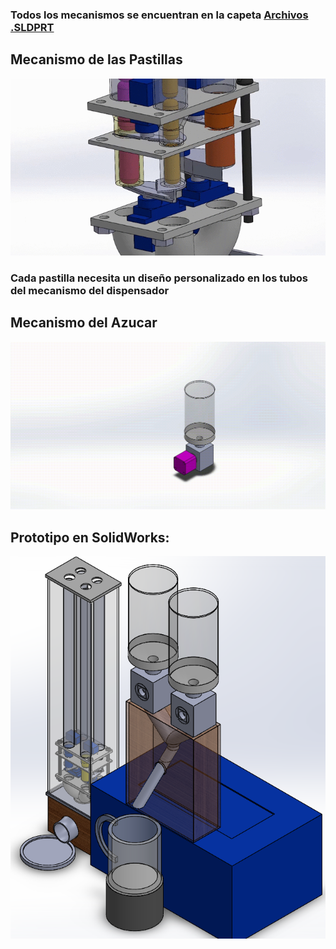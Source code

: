 ### Todos los mecanismos se encuentran en la capeta [Archivos .SLDPRT](https://github.com/WilberRojas/IoT_Dosificador/tree/main/Archivos%20.SLDPRT)

## Mecanismo de las Pastillas

![alt text](https://github.com/WilberRojas/IoT_Dosificador/blob/main/mecanismo_pastillas.gif)

### Cada pastilla necesita un diseño personalizado en los tubos del mecanismo del dispensador
## Mecanismo del Azucar

![alt text](https://github.com/WilberRojas/IoT_Dosificador/blob/main/EnsamblajePowderDispenser.gif)

## Prototipo en SolidWorks:

![alt text](https://github.com/WilberRojas/IoT_Dosificador/blob/main/SolidCompleto.png)
